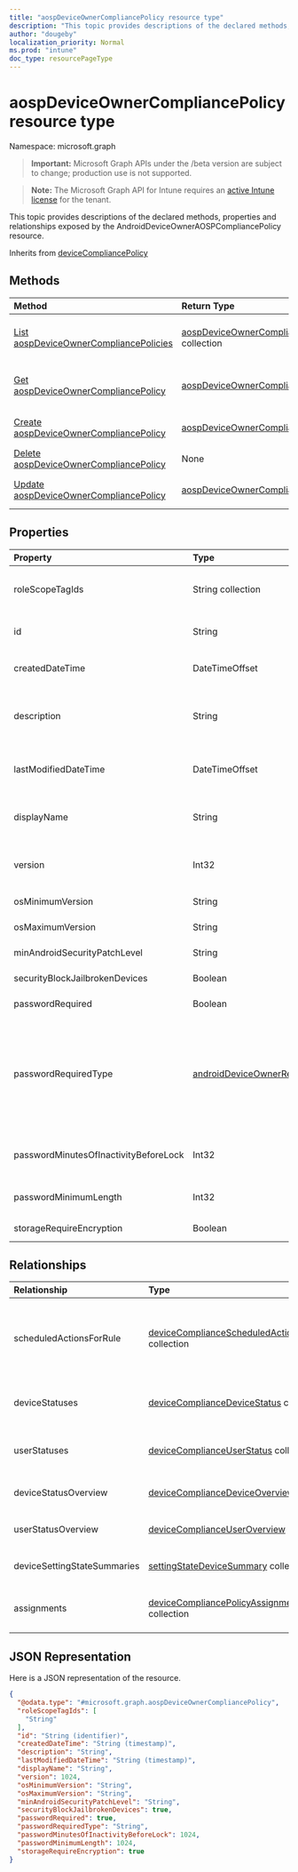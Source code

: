 ```yaml
---
title: "aospDeviceOwnerCompliancePolicy resource type"
description: "This topic provides descriptions of the declared methods, properties and relationships exposed by the AndroidDeviceOwnerAOSPCompliancePolicy resource."
author: "dougeby"
localization_priority: Normal
ms.prod: "intune"
doc_type: resourcePageType
---
```


# aospDeviceOwnerCompliancePolicy resource type

Namespace: microsoft.graph

> **Important:** Microsoft Graph APIs under the /beta version are subject to change; production use is not supported.

> **Note:** The Microsoft Graph API for Intune requires an [active Intune license](https://go.microsoft.com/fwlink/?linkid=839381) for the tenant.

This topic provides descriptions of the declared methods, properties and relationships exposed by the AndroidDeviceOwnerAOSPCompliancePolicy resource.


Inherits from [deviceCompliancePolicy](../resources/intune-deviceconfig-devicecompliancepolicy.md)

## Methods
|Method|Return Type|Description|
|:---|:---|:---|
|[List aospDeviceOwnerCompliancePolicies](../api/intune-deviceconfig-aospdeviceownercompliancepolicy-list.md)|[aospDeviceOwnerCompliancePolicy](../resources/intune-deviceconfig-aospdeviceownercompliancepolicy.md) collection|List properties and relationships of the [aospDeviceOwnerCompliancePolicy](../resources/intune-deviceconfig-aospdeviceownercompliancepolicy.md) objects.|
|[Get aospDeviceOwnerCompliancePolicy](../api/intune-deviceconfig-aospdeviceownercompliancepolicy-get.md)|[aospDeviceOwnerCompliancePolicy](../resources/intune-deviceconfig-aospdeviceownercompliancepolicy.md)|Read properties and relationships of the [aospDeviceOwnerCompliancePolicy](../resources/intune-deviceconfig-aospdeviceownercompliancepolicy.md) object.|
|[Create aospDeviceOwnerCompliancePolicy](../api/intune-deviceconfig-aospdeviceownercompliancepolicy-create.md)|[aospDeviceOwnerCompliancePolicy](../resources/intune-deviceconfig-aospdeviceownercompliancepolicy.md)|Create a new [aospDeviceOwnerCompliancePolicy](../resources/intune-deviceconfig-aospdeviceownercompliancepolicy.md) object.|
|[Delete aospDeviceOwnerCompliancePolicy](../api/intune-deviceconfig-aospdeviceownercompliancepolicy-delete.md)|None|Deletes a [aospDeviceOwnerCompliancePolicy](../resources/intune-deviceconfig-aospdeviceownercompliancepolicy.md).|
|[Update aospDeviceOwnerCompliancePolicy](../api/intune-deviceconfig-aospdeviceownercompliancepolicy-update.md)|[aospDeviceOwnerCompliancePolicy](../resources/intune-deviceconfig-aospdeviceownercompliancepolicy.md)|Update the properties of a [aospDeviceOwnerCompliancePolicy](../resources/intune-deviceconfig-aospdeviceownercompliancepolicy.md) object.|

## Properties
|Property|Type|Description|
|:---|:---|:---|
|roleScopeTagIds|String collection|List of Scope Tags for this Entity instance. Inherited from [deviceCompliancePolicy](../resources/intune-deviceconfig-devicecompliancepolicy.md)|
|id|String|Key of the entity. Inherited from [deviceCompliancePolicy](../resources/intune-deviceconfig-devicecompliancepolicy.md)|
|createdDateTime|DateTimeOffset|DateTime the object was created. Inherited from [deviceCompliancePolicy](../resources/intune-deviceconfig-devicecompliancepolicy.md)|
|description|String|Admin provided description of the Device Configuration. Inherited from [deviceCompliancePolicy](../resources/intune-deviceconfig-devicecompliancepolicy.md)|
|lastModifiedDateTime|DateTimeOffset|DateTime the object was last modified. Inherited from [deviceCompliancePolicy](../resources/intune-deviceconfig-devicecompliancepolicy.md)|
|displayName|String|Admin provided name of the device configuration. Inherited from [deviceCompliancePolicy](../resources/intune-deviceconfig-devicecompliancepolicy.md)|
|version|Int32|Version of the device configuration. Inherited from [deviceCompliancePolicy](../resources/intune-deviceconfig-devicecompliancepolicy.md)|
|osMinimumVersion|String|Minimum Android version.|
|osMaximumVersion|String|Maximum Android version.|
|minAndroidSecurityPatchLevel|String|Minimum Android security patch level.|
|securityBlockJailbrokenDevices|Boolean|Devices must not be jailbroken or rooted.|
|passwordRequired|Boolean|Require a password to unlock device.|
|passwordRequiredType|[androidDeviceOwnerRequiredPasswordType](../resources/intune-deviceconfig-androiddeviceownerrequiredpasswordtype.md)|Type of characters in password. Possible values are: `deviceDefault`, `required`, `numeric`, `numericComplex`, `alphabetic`, `alphanumeric`, `alphanumericWithSymbols`, `lowSecurityBiometric`, `customPassword`.|
|passwordMinutesOfInactivityBeforeLock|Int32|Minutes of inactivity before a password is required. Valid values 1 to 8640|
|passwordMinimumLength|Int32|Minimum password length. Valid values 4 to 16|
|storageRequireEncryption|Boolean|Require encryption on Android devices.|

## Relationships
|Relationship|Type|Description|
|:---|:---|:---|
|scheduledActionsForRule|[deviceComplianceScheduledActionForRule](../resources/intune-deviceconfig-devicecompliancescheduledactionforrule.md) collection|The list of scheduled action per rule for this compliance policy. This is a required property when creating any individual per-platform compliance policies. Inherited from [deviceCompliancePolicy](../resources/intune-deviceconfig-devicecompliancepolicy.md)|
|deviceStatuses|[deviceComplianceDeviceStatus](../resources/intune-deviceconfig-devicecompliancedevicestatus.md) collection|List of DeviceComplianceDeviceStatus. Inherited from [deviceCompliancePolicy](../resources/intune-deviceconfig-devicecompliancepolicy.md)|
|userStatuses|[deviceComplianceUserStatus](../resources/intune-deviceconfig-devicecomplianceuserstatus.md) collection|List of DeviceComplianceUserStatus. Inherited from [deviceCompliancePolicy](../resources/intune-deviceconfig-devicecompliancepolicy.md)|
|deviceStatusOverview|[deviceComplianceDeviceOverview](../resources/intune-deviceconfig-devicecompliancedeviceoverview.md)|Device compliance devices status overview Inherited from [deviceCompliancePolicy](../resources/intune-deviceconfig-devicecompliancepolicy.md)|
|userStatusOverview|[deviceComplianceUserOverview](../resources/intune-deviceconfig-devicecomplianceuseroverview.md)|Device compliance users status overview Inherited from [deviceCompliancePolicy](../resources/intune-deviceconfig-devicecompliancepolicy.md)|
|deviceSettingStateSummaries|[settingStateDeviceSummary](../resources/intune-deviceconfig-settingstatedevicesummary.md) collection|Compliance Setting State Device Summary Inherited from [deviceCompliancePolicy](../resources/intune-deviceconfig-devicecompliancepolicy.md)|
|assignments|[deviceCompliancePolicyAssignment](../resources/intune-deviceconfig-devicecompliancepolicyassignment.md) collection|The collection of assignments for this compliance policy. Inherited from [deviceCompliancePolicy](../resources/intune-deviceconfig-devicecompliancepolicy.md)|

## JSON Representation
Here is a JSON representation of the resource.
<!-- {
  "blockType": "resource",
  "keyProperty": "id",
  "@odata.type": "microsoft.graph.aospDeviceOwnerCompliancePolicy"
}
-->
``` json
{
  "@odata.type": "#microsoft.graph.aospDeviceOwnerCompliancePolicy",
  "roleScopeTagIds": [
    "String"
  ],
  "id": "String (identifier)",
  "createdDateTime": "String (timestamp)",
  "description": "String",
  "lastModifiedDateTime": "String (timestamp)",
  "displayName": "String",
  "version": 1024,
  "osMinimumVersion": "String",
  "osMaximumVersion": "String",
  "minAndroidSecurityPatchLevel": "String",
  "securityBlockJailbrokenDevices": true,
  "passwordRequired": true,
  "passwordRequiredType": "String",
  "passwordMinutesOfInactivityBeforeLock": 1024,
  "passwordMinimumLength": 1024,
  "storageRequireEncryption": true
}
```




